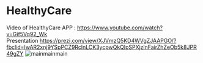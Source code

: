 # HealthyCare
Video of HealthyCare APP :
https://www.youtube.com/watch?v=Gif5Vq92_Wk     
Presentation 
https://prezi.com/view/XJVmzQ5KD4WVgZJAAPGO/?fbclid=IwAR2xnj9YSpPCZ9RclnLCK3ycpwQkQlpSPXjzlnFairZhZeOb5k8JPR49gZY
![mainmainmain](https://user-images.githubusercontent.com/34006266/61398900-d1771280-a881-11e9-86de-a2515e1cc1f1.jpeg)
